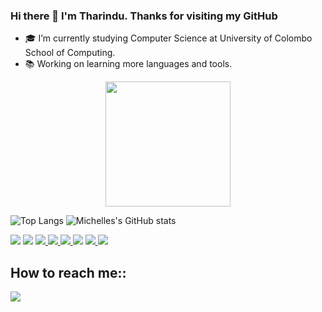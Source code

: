  
### Hi there 👋 I'm Tharindu. Thanks for visiting my GitHub
- 🎓 I’m currently studying Computer Science at University of Colombo School of Computing.
- 📚 Working on learning more languages and tools.


<div align="center">
<img src="https://octodex.github.com/images/daftpunktocat-thomas.gif" width="200">
</div>


![Top Langs](https://github-readme-stats.vercel.app/api/top-langs/?username=TDMWalpala&layout=compact&theme=radical)
![Michelles's GitHub stats](https://github-readme-stats.vercel.app/api?username=TDMWalpala&show_icons=true&theme=radical&hide=issues)


<p align="left"> 
    <a href="#"><img src="https://img.icons8.com/color/48/000000/c-programming.png"/></a>
    <a href="#"><img src="https://img.icons8.com/color/48/000000/c-plus-plus-logo.png"/></a>
    <a href="#" target="_blank"> <img src="https://img.icons8.com/color/48/000000/java-coffee-cup-logo.png"/> </a>
    <a href="#" target="_blank"> <img src="https://img.icons8.com/color/48/000000/html-5.png"/> </a> 
    <a href="#" target="_blank"> <img src="https://img.icons8.com/color/48/000000/css3.png"/> </a>  
     <a href="#"><img src="https://img.icons8.com/ios-filled/50/000000/php-logo.png"/></a>
    <a href="#" target="_blank"> <img src="https://img.icons8.com/color/48/000000/python.png"/> </a> 
    <a style="padding-right:8px;" href="#" target="_blank"> <img src="https://img.icons8.com/fluent/50/000000/mysql-logo.png"/> </a>
 
  
  
  
</p>

 
## How to reach me::
<p align="left">

<a href = "https://twitter.com/@TDMWalpala"><img src="https://img.icons8.com/fluent/48/000000/twitter.png"/></a>
 

</p>
